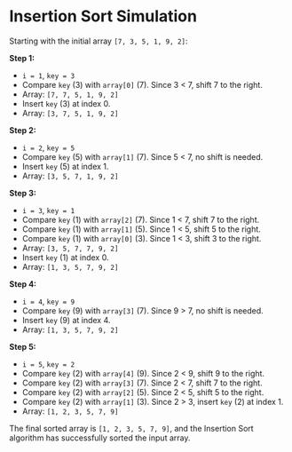 # Insertion Sort Simulation

Starting with the initial array `[7, 3, 5, 1, 9, 2]`:

**Step 1:**

- `i = 1`, `key = 3`
- Compare `key` (3) with `array[0]` (7). Since 3 < 7, shift 7 to the right.
- Array: `[7, 7, 5, 1, 9, 2]`
- Insert `key` (3) at index 0.
- Array: `[3, 7, 5, 1, 9, 2]`

**Step 2:**

- `i = 2`, `key = 5`
- Compare `key` (5) with `array[1]` (7). Since 5 < 7, no shift is needed.
- Insert `key` (5) at index 1.
- Array: `[3, 5, 7, 1, 9, 2]`

**Step 3:**

- `i = 3`, `key = 1`
- Compare `key` (1) with `array[2]` (7). Since 1 < 7, shift 7 to the right.
- Compare `key` (1) with `array[1]` (5). Since 1 < 5, shift 5 to the right.
- Compare `key` (1) with `array[0]` (3). Since 1 < 3, shift 3 to the right.
- Array: `[3, 5, 7, 7, 9, 2]`
- Insert `key` (1) at index 0.
- Array: `[1, 3, 5, 7, 9, 2]`

**Step 4:**

- `i = 4`, `key = 9`
- Compare `key` (9) with `array[3]` (7). Since 9 > 7, no shift is needed.
- Insert `key` (9) at index 4.
- Array: `[1, 3, 5, 7, 9, 2]`

**Step 5:**

- `i = 5`, `key = 2`
- Compare `key` (2) with `array[4]` (9). Since 2 < 9, shift 9 to the right.
- Compare `key` (2) with `array[3]` (7). Since 2 < 7, shift 7 to the right.
- Compare `key` (2) with `array[2]` (5). Since 2 < 5, shift 5 to the right.
- Compare `key` (2) with `array[1]` (3). Since 2 > 3, insert `key` (2) at index 1.
- Array: `[1, 2, 3, 5, 7, 9]`

The final sorted array is `[1, 2, 3, 5, 7, 9]`, and the Insertion Sort algorithm has successfully sorted the input array.
